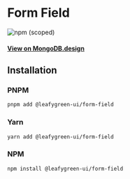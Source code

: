 # Form Field

![npm (scoped)](https://img.shields.io/npm/v/@leafygreen-ui/form-field.svg)

#### [View on MongoDB.design](https://www.mongodb.design/component/form-field/live-example/)

## Installation

### PNPM

```shell
pnpm add @leafygreen-ui/form-field
```

### Yarn

```shell
yarn add @leafygreen-ui/form-field
```

### NPM

```shell
npm install @leafygreen-ui/form-field
```
